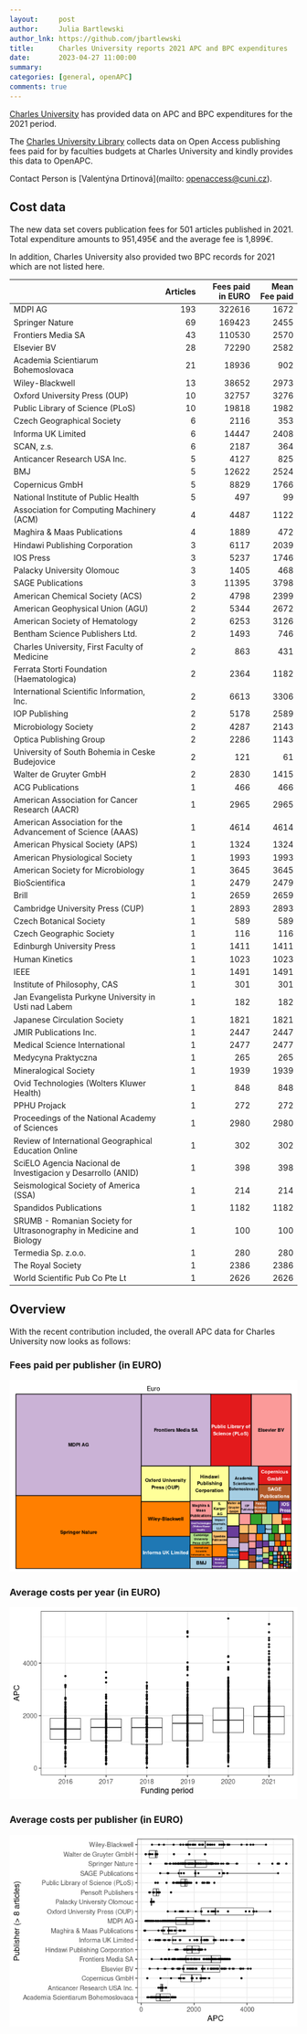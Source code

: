 ```yaml
---
layout:     post
author:     Julia Bartlewski
author_lnk: https://github.com/jbartlewski
title:      Charles University reports 2021 APC and BPC expenditures
date:       2023-04-27 11:00:00
summary:    
categories: [general, openAPC]
comments: true
---
```





[Charles University](https://cuni.cz/UKEN-1.html) has provided data on APC and BPC expenditures for the 2021 period.

The [Charles University Library](https://library.cuni.cz/) collects data on Open Access publishing fees paid for by faculties budgets at Charles University and kindly provides this data to OpenAPC.

Contact Person is [Valentýna Drtinová](mailto: openaccess@cuni.cz).

## Cost data



The new data set covers publication fees for 501 articles published in 2021. Total expenditure amounts to 951,495€ and the average fee is 1,899€.

In addition, Charles University also provided two BPC records for 2021 which are not listed here.


|                                                                     | Articles| Fees paid in EURO| Mean Fee paid|
|:--------------------------------------------------------------------|--------:|-----------------:|-------------:|
|MDPI AG                                                              |      193|            322616|          1672|
|Springer Nature                                                      |       69|            169423|          2455|
|Frontiers Media SA                                                   |       43|            110530|          2570|
|Elsevier BV                                                          |       28|             72290|          2582|
|Academia Scientiarum Bohemoslovaca                                   |       21|             18936|           902|
|Wiley-Blackwell                                                      |       13|             38652|          2973|
|Oxford University Press (OUP)                                        |       10|             32757|          3276|
|Public Library of Science (PLoS)                                     |       10|             19818|          1982|
|Czech Geographical Society                                           |        6|              2116|           353|
|Informa UK Limited                                                   |        6|             14447|          2408|
|SCAN, z.s.                                                           |        6|              2187|           364|
|Anticancer Research USA Inc.                                         |        5|              4127|           825|
|BMJ                                                                  |        5|             12622|          2524|
|Copernicus GmbH                                                      |        5|              8829|          1766|
|National Institute of Public Health                                  |        5|               497|            99|
|Association for Computing Machinery (ACM)                            |        4|              4487|          1122|
|Maghira & Maas Publications                                          |        4|              1889|           472|
|Hindawi Publishing Corporation                                       |        3|              6117|          2039|
|IOS Press                                                            |        3|              5237|          1746|
|Palacky University Olomouc                                           |        3|              1405|           468|
|SAGE Publications                                                    |        3|             11395|          3798|
|American Chemical Society (ACS)                                      |        2|              4798|          2399|
|American Geophysical Union (AGU)                                     |        2|              5344|          2672|
|American Society of Hematology                                       |        2|              6253|          3126|
|Bentham Science Publishers Ltd.                                      |        2|              1493|           746|
|Charles University, First Faculty of Medicine                        |        2|               863|           431|
|Ferrata Storti Foundation (Haematologica)                            |        2|              2364|          1182|
|International Scientific Information, Inc.                           |        2|              6613|          3306|
|IOP Publishing                                                       |        2|              5178|          2589|
|Microbiology Society                                                 |        2|              4287|          2143|
|Optica Publishing Group                                              |        2|              2286|          1143|
|University of South Bohemia in Ceske Budejovice                      |        2|               121|            61|
|Walter de Gruyter GmbH                                               |        2|              2830|          1415|
|ACG Publications                                                     |        1|               466|           466|
|American Association for Cancer Research (AACR)                      |        1|              2965|          2965|
|American Association for the Advancement of Science (AAAS)           |        1|              4614|          4614|
|American Physical Society (APS)                                      |        1|              1324|          1324|
|American Physiological Society                                       |        1|              1993|          1993|
|American Society for Microbiology                                    |        1|              3645|          3645|
|BioScientifica                                                       |        1|              2479|          2479|
|Brill                                                                |        1|              2659|          2659|
|Cambridge University Press (CUP)                                     |        1|              2893|          2893|
|Czech Botanical Society                                              |        1|               589|           589|
|Czech Geographic Society                                             |        1|               116|           116|
|Edinburgh University Press                                           |        1|              1411|          1411|
|Human Kinetics                                                       |        1|              1023|          1023|
|IEEE                                                                 |        1|              1491|          1491|
|Institute of Philosophy, CAS                                         |        1|               301|           301|
|Jan Evangelista Purkyne University in Usti nad Labem                 |        1|               182|           182|
|Japanese Circulation Society                                         |        1|              1821|          1821|
|JMIR Publications Inc.                                               |        1|              2447|          2447|
|Medical Science International                                        |        1|              2477|          2477|
|Medycyna Praktyczna                                                  |        1|               265|           265|
|Mineralogical Society                                                |        1|              1939|          1939|
|Ovid Technologies (Wolters Kluwer Health)                            |        1|               848|           848|
|PPHU Projack                                                         |        1|               272|           272|
|Proceedings of the National Academy of Sciences                      |        1|              2980|          2980|
|Review of International Geographical Education Online                |        1|               302|           302|
|SciELO Agencia Nacional de Investigacion y Desarrollo (ANID)         |        1|               398|           398|
|Seismological Society of America (SSA)                               |        1|               214|           214|
|Spandidos Publications                                               |        1|              1182|          1182|
|SRUMB - Romanian Society for Ultrasonography in Medicine and Biology |        1|               100|           100|
|Termedia Sp. z.o.o.                                                  |        1|               280|           280|
|The Royal Society                                                    |        1|              2386|          2386|
|World Scientific Pub Co Pte Lt                                       |        1|              2626|          2626|

## Overview

With the recent contribution included, the overall APC data for Charles University now looks as follows: 

### Fees paid per publisher (in EURO)

![plot of chunk tree_charles_2023_04_27_full](/figure/tree_charles_2023_04_27_full-1.png)

###  Average costs per year (in EURO)

![plot of chunk box_charles_2023_04_27_year_full](/figure/box_charles_2023_04_27_year_full-1.png)

###  Average costs per publisher (in EURO)

![plot of chunk box_charles_2023_04_27_publisher_full](/figure/box_charles_2023_04_27_publisher_full-1.png)
